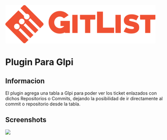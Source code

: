 <p align="left"><img src="gitlist/logo/horizontal.png" alt=gitlist" height="120px"></p>

# Plugin Para Glpi

## Informacion
El plugin agrega una tabla a Glpi para poder ver los ticket enlazados con dichos Repositorios o Commits, dejando la posibilidad de ir directamente al commit o repositorio desde la tabla.

## Screenshots

<p align="left"><img src="css/formulario.png"></p>